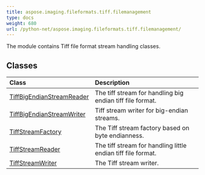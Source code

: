 ```yaml
---
title: aspose.imaging.fileformats.tiff.filemanagement
type: docs
weight: 680
url: /python-net/aspose.imaging.fileformats.tiff.filemanagement/
---
```



The module contains Tiff file format stream handling classes.

## **Classes**
| **Class** | **Description** |
| :- | :- |
| [TiffBigEndianStreamReader](/imaging/python-net/aspose.imaging.fileformats.tiff.filemanagement/tiffbigendianstreamreader/) | The tiff stream for handling big endian tiff file format. |
| [TiffBigEndianStreamWriter](/imaging/python-net/aspose.imaging.fileformats.tiff.filemanagement/tiffbigendianstreamwriter/) | Tiff stream writer for big-endian streams. |
| [TiffStreamFactory](/imaging/python-net/aspose.imaging.fileformats.tiff.filemanagement/tiffstreamfactory/) | The Tiff stream factory based on byte endianness. |
| [TiffStreamReader](/imaging/python-net/aspose.imaging.fileformats.tiff.filemanagement/tiffstreamreader/) | The tiff stream for handling little endian tiff file format. |
| [TiffStreamWriter](/imaging/python-net/aspose.imaging.fileformats.tiff.filemanagement/tiffstreamwriter/) | The Tiff stream writer. |
